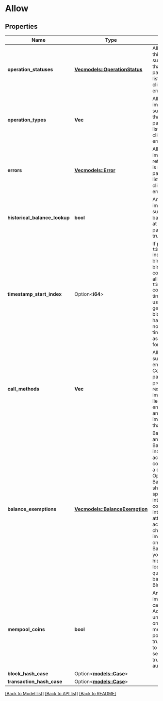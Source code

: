 # Allow

## Properties

Name | Type | Description | Notes
------------ | ------------- | ------------- | -------------
**operation_statuses** | [**Vec<models::OperationStatus>**](OperationStatus.md) | All Operation.Status this implementation supports. Any status that is returned during parsing that is not listed here will cause client validation to error.  | 
**operation_types** | **Vec<String>** | All Operation.Type this implementation supports. Any type that is returned during parsing that is not listed here will cause client validation to error.  | 
**errors** | [**Vec<models::Error>**](Error.md) | All Errors that this implementation could return. Any error that is returned during parsing that is not listed here will cause client validation to error.  | 
**historical_balance_lookup** | **bool** | Any Rosetta implementation that supports querying the balance of an account at any height in the past should set this to true.  | 
**timestamp_start_index** | Option<**i64**> | If populated, `timestamp_start_index` indicates the first block index where block timestamps are considered valid (i.e. all blocks less than `timestamp_start_index` could have invalid timestamps). This is useful when the genesis block (or blocks) of a network have timestamp 0.  If not populated, block timestamps are assumed to be valid for all available blocks.  | [optional]
**call_methods** | **Vec<String>** | All methods that are supported by the /call endpoint. Communicating which parameters should be provided to /call is the responsibility of the implementer (this is en lieu of defining an entire type system and requiring the implementer to define that in Allow).  | 
**balance_exemptions** | [**Vec<models::BalanceExemption>**](BalanceExemption.md) | BalanceExemptions is an array of BalanceExemption indicating which account balances could change without a corresponding Operation.  BalanceExemptions should be used sparingly as they may introduce significant complexity for integrators that attempt to reconcile all account balance changes.  If your implementation relies on any BalanceExemptions, you MUST implement historical balance lookup (the ability to query an account balance at any BlockIdentifier).  | 
**mempool_coins** | **bool** | Any Rosetta implementation that can update an AccountIdentifier's unspent coins based on the contents of the mempool should populate this field as true. If false, requests to `/account/coins` that set `include_mempool` as true will be automatically rejected.  | 
**block_hash_case** | Option<[**models::Case**](Case.md)> |  | [optional]
**transaction_hash_case** | Option<[**models::Case**](Case.md)> |  | [optional]

[[Back to Model list]](../README.md#documentation-for-models) [[Back to API list]](../README.md#documentation-for-api-endpoints) [[Back to README]](../README.md)


